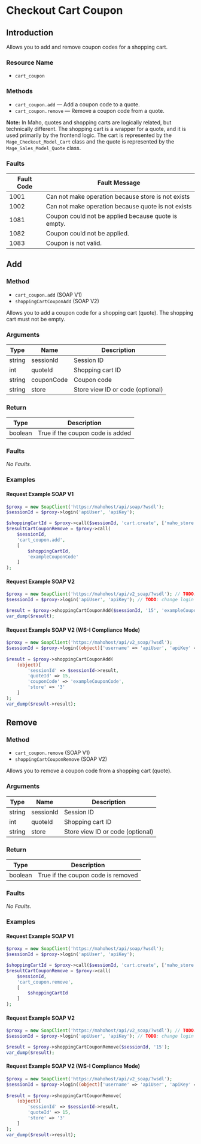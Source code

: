 # Checkout Cart Coupon

## Introduction

Allows you to add and remove coupon codes for a shopping cart.

### Resource Name

- `cart_coupon`

### Methods

- `cart_coupon.add` — Add a coupon code to a quote.
- `cart_coupon.remove` — Remove a coupon code from a quote.

**Note:** In Maho, quotes and shopping carts are logically related, but technically different.
The shopping cart is a wrapper for a quote, and it is used primarily by the frontend logic.
The cart is represented by the `Mage_Checkout_Model_Cart` class
and the quote is represented by the `Mage_Sales_Model_Quote` class.

### Faults

| Fault Code | Fault Message                                       |
|------------|-----------------------------------------------------|
| 1001       | Can not make operation because store is not exists  |
| 1002       | Can not make operation because quote is not exists  |
| 1081       | Coupon could not be applied because quote is empty. |
| 1082       | Coupon could not be applied.                        |
| 1083       | Coupon is not valid.                                |

## Add

### Method

- `cart_coupon.add` (SOAP V1)
- `shoppingCartCouponAdd` (SOAP V2)

Allows you to add a coupon code for a shopping cart (quote). The shopping cart must not be empty.

### Arguments

| Type   | Name       | Description                      |
|--------|------------|----------------------------------|
| string | sessionId  | Session ID                       |
| int    | quoteId    | Shopping cart ID                 |
| string | couponCode | Coupon code                      |
| string | store      | Store view ID or code (optional) |

### Return

| Type    | Description                      |
|---------|----------------------------------|
| boolean | True if the coupon code is added |

### Faults

_No Faults._

### Examples

#### Request Example SOAP V1

```php
$proxy = new SoapClient('https://mahohost/api/soap/?wsdl');
$sessionId = $proxy->login('apiUser', 'apiKey');

$shoppingCartId = $proxy->call($sessionId, 'cart.create', ['maho_store']);
$resultCartCouponRemove = $proxy->call(
	$sessionId,
	'cart_coupon.add',
	[
		$shoppingCartId,
		'exampleCouponCode'
	]
);
```

#### Request Example SOAP V2

```php
$proxy = new SoapClient('https://mahohost/api/v2_soap/?wsdl'); // TODO: change url
$sessionId = $proxy->login('apiUser', 'apiKey'); // TODO: change login and pwd if necessary

$result = $proxy->shoppingCartCouponAdd($sessionId, '15', 'exampleCouponCode');
var_dump($result);
```

#### Request Example SOAP V2 (WS-I Compliance Mode)

```php
$proxy = new SoapClient('https://mahohost/api/v2_soap/?wsdl'); 
$sessionId = $proxy->login((object)['username' => 'apiUser', 'apiKey' => 'apiKey']); 
 
$result = $proxy->shoppingCartCouponAdd(
    (object)[
        'sessionId' => $sessionId->result,
        'quoteId' => 15,
        'couponCode' => 'exampleCouponCode',
        'store' => '3'
    ]
);   
var_dump($result->result);
```

## Remove

### Method

- `cart_coupon.remove` (SOAP V1)
- `shoppingCartCouponRemove` (SOAP V2)

Allows you to remove a coupon code from a shopping cart (quote).

### Arguments

| Type   | Name      | Description                      |
|--------|-----------|----------------------------------|
| string | sessionId | Session ID                       |
| int    | quoteId   | Shopping cart ID                 |
| string | store     | Store view ID or code (optional) |

### Return

| Type    | Description                        |
|---------|------------------------------------|
| boolean | True if the coupon code is removed |

### Faults

_No Faults._

### Examples

#### Request Example SOAP V1

```php
$proxy = new SoapClient('https://mahohost/api/soap/?wsdl');
$sessionId = $proxy->login('apiUser', 'apiKey');

$shoppingCartId = $proxy->call($sessionId, 'cart.create', ['maho_store']);
$resultCartCouponRemove = $proxy->call(
	$sessionId,
	'cart_coupon.remove',
	[
		$shoppingCartId
	]
);
```

#### Request Example SOAP V2

```php
$proxy = new SoapClient('https://mahohost/api/v2_soap/?wsdl'); // TODO: change url
$sessionId = $proxy->login('apiUser', 'apiKey'); // TODO: change login and pwd if necessary

$result = $proxy->shoppingCartCouponRemove($sessionId, '15');
var_dump($result);
```

#### Request Example SOAP V2 (WS-I Compliance Mode)

```php
$proxy = new SoapClient('https://mahohost/api/v2_soap/?wsdl'); 
$sessionId = $proxy->login((object)['username' => 'apiUser', 'apiKey' => 'apiKey']); 
 
$result = $proxy->shoppingCartCouponRemove(
    (object)[
        'sessionId' => $sessionId->result,
        'quoteId' => 15,
        'store' => '3'
    ]
);   
var_dump($result->result);
```

